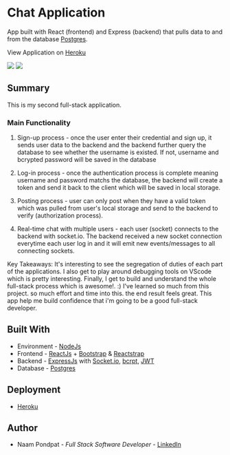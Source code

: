 # Chat Application

App built with React (frontend) and Express (backend) that pulls data to and from the database [Postgres](http://postgresql.org/).

View Application on [Heroku](https://naamp-twitter-app.herokuapp.com/)

<img src="https://user-images.githubusercontent.com/53867191/101245189-fec39b00-36d8-11eb-9b84-29f82adfe4fc.png" />

<img src="https://user-images.githubusercontent.com/53867191/101245199-10a53e00-36d9-11eb-946e-c9ffff6e576f.png" />

## Summary

This is my second full-stack application.

### Main Functionality

1) Sign-up process - once the user enter their credential and sign up, it sends user data to the backend and the backend further query the database to see whether the username is existed. If not, username and bcrypted password will be saved in the database

2) Log-in process - once the authentication process is complete meaning username and password matchs the database, the backend will create a token and send it back to the client which will be saved in local storage.

3) Posting process - user can only post when they have a valid token which was pulled from user's local storage and send to the backend to verify (authorization process).

4) Real-time chat with multiple users - each user (socket) connects to the backend with socket.io. The backend received a new socket connection everytime each user log in and it will emit new events/messages to all connecting sockets.

Key Takeaways: It's interesting to see the segregation of duties of each part of the applications. I also get to play around debugging tools on VScode which is pretty interesting. Finally, I get to build and understand the whole full-stack process which is awesome!. :)
I've learned so much from this project. so much effort and time into this. the end result feels great. This app help me build confidence that i'm going to be a good full-stack developer.

## Built With

- Environment - [NodeJs](https://nodejs.org/en/)
- Frontend - [ReactJs](https://reactjs.org/) + [Bootstrap](https://getbootstrap.com/) & [Reactstrap](https://reactstrap.github.io/)
- Backend - [ExpressJs](https://expressjs.com/) with [Socket.io](https://socket.io/), [bcrpt](https://www.npmjs.com/package/bcrypt), [JWT](https://jwt.io/)
- Database - [Postgres](http://postgresql.org/)

## Deployment

- [Heroku](https://www.heroku.com)

## Author

- Naam Pondpat - _Full Stack Software Developer_ - [LinkedIn](https://www.linkedin.com/in/naam-pondpat-638153150/)

